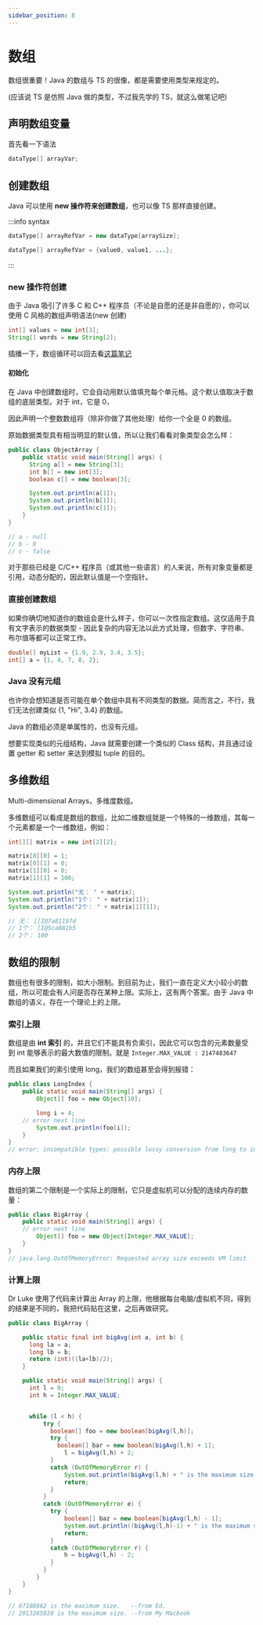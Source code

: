```yaml
---
sidebar_position: 8
---
```


# 数组

数组很重要！Java 的数组与 TS 的很像，都是需要使用类型来规定的。

(应该说 TS 是仿照 Java 做的类型，不过我先学的 TS，就这么做笔记吧)

## 声明数组变量

首先看一下语法

```java
dataType[] arrayVar;
```

## 创建数组

Java 可以使用 **new 操作符来创建数组**，也可以像 TS 那样直接创建。

:::info syntax

```java
dataType[] arrayRefVar = new dataType[arraySize];

dataType[] arrayRefVar = {value0, value1, ...};
```

:::

### new 操作符创建

由于 Java 吸引了许多 C 和 C++ 程序员（不论是自愿的还是非自愿的），你可以使用 C 风格的数组声明语法(new 创建)

```java
int[] values = new int[3];
String[] words = new String[2];
```

插播一下，数组循环可以回去看[这篇笔记](../ControlFlow/forLoop#enhanced-for-循环-for-each)

#### 初始化

在 Java 中创建数组时，它会自动用默认值填充每个单元格。这个默认值取决于数组的底层类型。对于 int，它是 0，

因此声明一个整数数组将（除非你做了其他处理）给你一个全是 0 的数组。

原始数据类型具有相当明显的默认值，所以让我们看看对象类型会怎么样：

```java
public class ObjectArray {
	public static void main(String[] args) {
      String a[] = new String[3];
      int b[] = new int[3];
      boolean c[] = new boolean[3];

      System.out.println(a[1]);
      System.out.println(b[1]);
      System.out.println(c[1]);
	}
}

// a - null
// b - 0
// c - false
```

对于那些已经是 C/C++ 程序员（或其他一些语言）的人来说，所有对象变量都是引用，动态分配的，因此默认值是一个空指针。

### 直接创建数组

如果你确切地知道你的数组会是什么样子，你可以一次性指定数组。这仅适用于具有文字表示的数据类型 - 因此复杂的内容无法以此方式处理，但数字、字符串、布尔值等都可以正常工作。

```java
double[] myList = {1.9, 2.9, 3.4, 3.5};
int[] a = {1, 4, 7, 8, 2};
```

### Java 没有元组

也许你会想知道是否可能在单个数组中具有不同类型的数据。简而言之，不行，我们无法创建类似 {1, "Hi", 3.4} 的数组。

Java 的数组必须是单属性的，也没有元组。

想要实现类似的元组结构，Java 就需要创建一个类似的 Class 结构，并且通过设置 getter 和 setter 来达到模拟 tuple 的目的。

## 多维数组

Multi-dimensional Arrays，多维度数组。

多维数组可以看成是数组的数组，比如二维数组就是一个特殊的一维数组，其每一个元素都是一个一维数组，例如：

```java
int[][] matrix = new int[2][2];

matrix[0][0] = 1;
matrix[0][1] = 0;
matrix[1][0] = 0;
matrix[1][1] = 100;

System.out.println("无： " + matrix);
System.out.println("1个： " + matrix[1]);
System.out.println("2个： " + matrix[1][1]);

// 无： [[I@7a81197d
// 1个： [I@5ca881b5
// 2个： 100
```

## 数组的限制

数组也有很多的限制，如大小限制。到目前为止，我们一直在定义大小较小的数组，所以可能会有人问是否存在某种上限。实际上，这有两个答案。由于 Java 中数组的语义，存在一个理论上的上限。

### 索引上限

数组是由 **int 索引** 的，并且它们不能具有负索引，因此它可以包含的元素数量受到 int 能够表示的最大数值的限制。就是 `Integer.MAX_VALUE : 2147483647`

而且如果我们的索引使用 long，我们的数组甚至会得到报错：

```java
public class LongIndex {
	public static void main(String[] args) {
		Object[] foo = new Object[10];

		long i = 4;
    // error next line
		System.out.println(foo[i]);
	}
}
// error: incompatible types: possible lossy conversion from long to int
```

### 内存上限

数组的第二个限制是一个实际上的限制，它只是虚拟机可以分配的连续内存的数量：

```java
public class BigArray {
	public static void main(String[] args) {
    // error next line
		Object[] foo = new Object[Integer.MAX_VALUE];
	}
}
// java.lang.OutOfMemoryError: Requested array size exceeds VM limit
```

### 计算上限

Dr Luke 使用了代码来计算出 Array 的上限，他根据每台电脑/虚拟机不同，得到的结果是不同的，我把代码贴在这里，之后再做研究。

```java
public class BigArray {

    public static final int bigAvg(int a, int b) {
      long la = a;
      long lb = b;
      return (int)((la+lb)/2);
    }

    public static void main(String[] args) {
      int l = 0;
      int h = Integer.MAX_VALUE;


      while (l < h) {
          try {
            boolean[] foo = new boolean[bigAvg(l,h)];
            try {
              boolean[] bar = new boolean[bigAvg(l,h) + 1];
                l = bigAvg(l,h) + 2;
            }
            catch (OutOfMemoryError r) {
                System.out.println(bigAvg(l,h) + " is the maximum size.");
                return;
            }
          }
          catch (OutOfMemoryError e) {
            try {
                boolean[] baz = new boolean[bigAvg(l,h) - 1];
                System.out.println((bigAvg(l,h)-1) + " is the maximum size.");
                return;
            }
            catch (OutOfMemoryError r) {
                h = bigAvg(l,h) - 2;
            }
          }
        }
    }
}

// 67108862 is the maximum size.   --from Ed.
// 2013265920 is the maximum size. --from My Macbook
```
